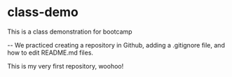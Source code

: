 # class-demo
This is a class demonstration for bootcamp

--
We practiced creating a repository in Github, adding a .gitignore file, and how to edit README.md files. 

This is my very first repository, woohoo!


